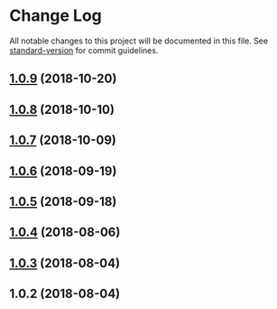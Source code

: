 # Change Log

All notable changes to this project will be documented in this file. See [standard-version](https://github.com/conventional-changelog/standard-version) for commit guidelines.

<a name="1.0.9"></a>
## [1.0.9](https://github.com/Evolvus/e-authentication/compare/v1.0.8...v1.0.9) (2018-10-20)



<a name="1.0.8"></a>
## [1.0.8](https://github.com/Evolvus/e-authentication/compare/v1.0.7...v1.0.8) (2018-10-10)



<a name="1.0.7"></a>
## [1.0.7](https://github.com/Evolvus/e-authentication/compare/v1.0.6...v1.0.7) (2018-10-09)



<a name="1.0.6"></a>
## [1.0.6](https://github.com/Evolvus/e-authentication/compare/v1.0.5...v1.0.6) (2018-09-19)



<a name="1.0.5"></a>
## [1.0.5](https://github.com/Evolvus/e-authentication/compare/v1.0.4...v1.0.5) (2018-09-18)



<a name="1.0.4"></a>
## [1.0.4](https://github.com/Evolvus/e-authentication/compare/v1.0.3...v1.0.4) (2018-08-06)



<a name="1.0.3"></a>
## [1.0.3](https://github.com/Evolvus/e-authentication/compare/v1.0.2...v1.0.3) (2018-08-04)



<a name="1.0.2"></a>
## 1.0.2 (2018-08-04)
